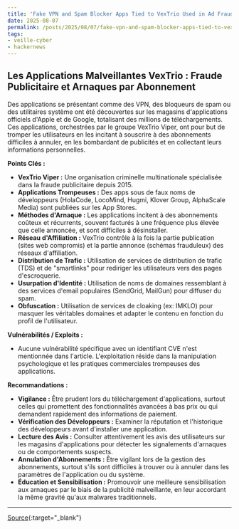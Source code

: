 ```yaml
---
title: 'Fake VPN and Spam Blocker Apps Tied to VexTrio Used in Ad Fraud, Subscription Scams'
date: 2025-08-07
permalink: /posts/2025/08/07/fake-vpn-and-spam-blocker-apps-tied-to-vextrio-used-in-ad-fraud-subscription-scams/
tags:
- veille-cyber
- hackernews
---
```

## Les Applications Malveillantes VexTrio : Fraude Publicitaire et Arnaques par Abonnement

Des applications se présentant comme des VPN, des bloqueurs de spam ou des utilitaires système ont été découvertes sur les magasins d'applications officiels d'Apple et de Google, totalisant des millions de téléchargements. Ces applications, orchestrées par le groupe VexTrio Viper, ont pour but de tromper les utilisateurs en les incitant à souscrire à des abonnements difficiles à annuler, en les bombardant de publicités et en collectant leurs informations personnelles.

**Points Clés :**

*   **VexTrio Viper :** Une organisation criminelle multinationale spécialisée dans la fraude publicitaire depuis 2015.
*   **Applications Trompeuses :** Des apps sous de faux noms de développeurs (HolaCode, LocoMind, Hugmi, Klover Group, AlphaScale Media) sont publiées sur les App Stores.
*   **Méthodes d'Arnaque :** Les applications incitent à des abonnements coûteux et récurrents, souvent facturés à une fréquence plus élevée que celle annoncée, et sont difficiles à désinstaller.
*   **Réseau d'Affiliation :** VexTrio contrôle à la fois la partie publication (sites web compromis) et la partie annonce (schémas frauduleux) des réseaux d'affiliation.
*   **Distribution de Trafic :** Utilisation de services de distribution de trafic (TDS) et de "smartlinks" pour rediriger les utilisateurs vers des pages d'escroquerie.
*   **Usurpation d'Identité :** Utilisation de noms de domaines ressemblant à des services d'email populaires (SendGrid, MailGun) pour diffuser du spam.
*   **Obfuscation :** Utilisation de services de cloaking (ex: IMKLO) pour masquer les véritables domaines et adapter le contenu en fonction du profil de l'utilisateur.

**Vulnérabilités / Exploits :**

*   Aucune vulnérabilité spécifique avec un identifiant CVE n'est mentionnée dans l'article. L'exploitation réside dans la manipulation psychologique et les pratiques commerciales trompeuses des applications.

**Recommandations :**

*   **Vigilance :** Être prudent lors du téléchargement d'applications, surtout celles qui promettent des fonctionnalités avancées à bas prix ou qui demandent rapidement des informations de paiement.
*   **Vérification des Développeurs :** Examiner la réputation et l'historique des développeurs avant d'installer une application.
*   **Lecture des Avis :** Consulter attentivement les avis des utilisateurs sur les magasins d'applications pour détecter les signalements d'arnaques ou de comportements suspects.
*   **Annulation d'Abonnements :** Être vigilant lors de la gestion des abonnements, surtout s'ils sont difficiles à trouver ou à annuler dans les paramètres de l'application ou du système.
*   **Éducation et Sensibilisation :** Promouvoir une meilleure sensibilisation aux arnaques par le biais de la publicité malveillante, en leur accordant la même gravité qu'aux malwares traditionnels.

---
[Source](https://thehackernews.com/2025/08/fake-vpn-and-spam-blocker-apps-tied-to.html){:target="_blank"}
